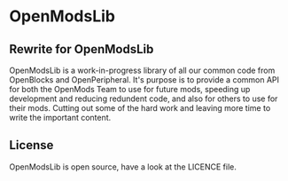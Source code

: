 OpenModsLib
===========

## Rewrite for OpenModsLib

OpenModsLib is a work-in-progress library of all our common code from OpenBlocks and OpenPeripheral. It's purpose is to provide a common API for both the OpenMods Team to use for future mods, speeding up development and reducing redundent code, and also for others to use for their mods. Cutting out some of the hard work and leaving more time to write the important content.

License
-

OpenModsLib is open source, have a look at the LICENCE file.
